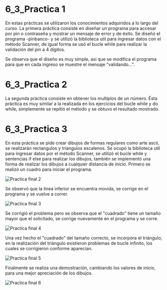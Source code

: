 # 6_3_Practica 1

En estas prácticas se utilizaron los conocimientos adquiridos a lo largo del curso.
La primera práctica consiste en diseñar un programa para accesar por pin o contraseña y mostrar un mensaje de error y de éxito.
Se diseñó el programa -pinbanco- y se utilizó la biblioteca util para ingresar datos con el método Scanner, de igual forma se usó el bucle while para realizar la validación del pin a 4 dígitos.


Se observa que el diseño es muy simple, así que se modifica el programa para que en cada ingreso se muestre el mensaje "validando...".


# 6_3_Practica 2

La segunda práctica consiste en obtener los multiplos de un número.
Ésta práctica es muy similar a la realizada en los ejercicios del bucle while y do while, simplemente se repitió el método y se obtuvo el resultado mostrado.


# 6_3_Practica 3

En esta práctica se pide crear dibujos de formas regulares como arte ascii, se realizarán rectangulos y triangulos escalenos.
Se ocupó la biblioteca util para ingresar datos por el método Scanner, se utilizó el bucle while y sentencias if else para realizar los dibujos, también se implementó una forma de realizar los dibujos a cualquier distancia de inicio.
Primero se realizó un cuadro para iniciar el programa.

![Practica final 2](https://user-images.githubusercontent.com/54320247/65738788-a4788480-e0a8-11e9-99e3-f680f54087d3.jpg)

Se observó que la línea inferior se encuentra movida, se corrige en el programa y se vuelve a correr.

![Practica final 3](https://user-images.githubusercontent.com/54320247/65738789-a4788480-e0a8-11e9-93a2-8dabd9d620d5.jpg)

Se corrigió el problema pero se observa que el "cuadrado" tiene un tamaño mayor que el solicitado, se corrige nuevamente en el programa y se corre.

![Practica final 4](https://user-images.githubusercontent.com/54320247/65738790-a4788480-e0a8-11e9-87d7-8641bed7ac77.jpg)

Una vez hecho el "cuadrado" del tamaño correcto, se incorpora el triángulo, en la realización del triángulo existieron problemas de bucle infinito, los cuales se corrigieron conforme aparecían.

![Practica final 5](https://user-images.githubusercontent.com/54320247/65738791-a5111b00-e0a8-11e9-8903-b86786de8ad5.jpg)

Finalmente se realiza una demostración, cambiando los valores de inicio, para una mejor apreciación de los dibujos.

![Practica final 6](https://user-images.githubusercontent.com/54320247/65738792-a5111b00-e0a8-11e9-83ba-3d9531f9299a.jpg)
